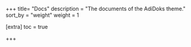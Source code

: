 +++
title= "Docs"
description = "The documents of the AdiDoks theme."
sort_by = "weight"
weight = 1

[extra]
toc = true

+++
